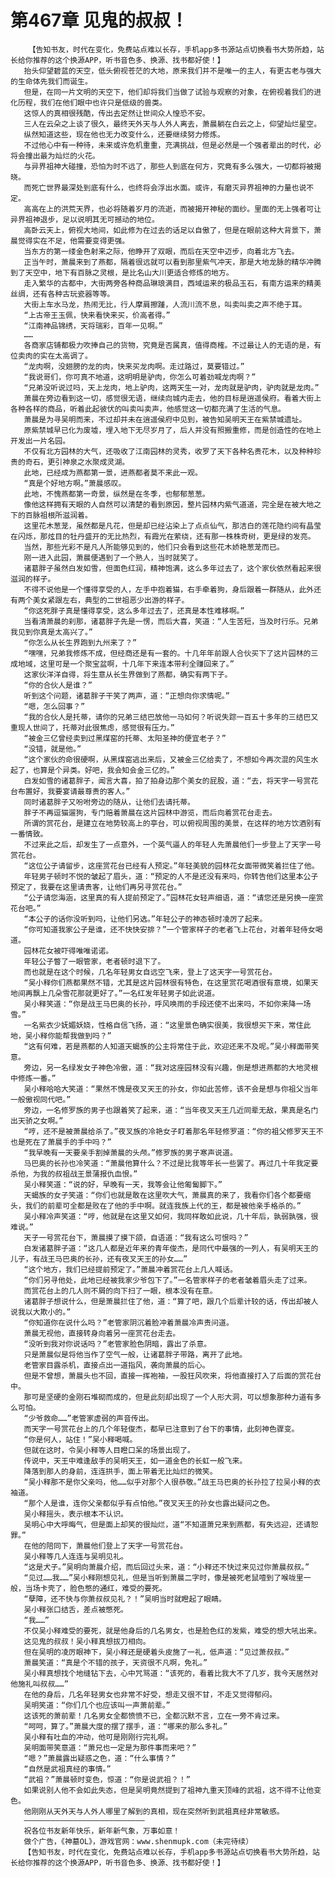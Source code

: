 # 第467章 见鬼的叔叔！
        【告知书友，时代在变化，免费站点难以长存，手机app多书源站点切换看书大势所趋，站长给你推荐的这个换源APP，听书音色多、换源、找书都好使！】
       抬头仰望碧蓝的天空，低头俯视苍茫的大地，原来我们并不是唯一的主人，有更古老与强大的生命体先我们而诞生。
       但是，在同一片文明的天空下，他们却将我们当做了试验与观察的对象，在俯视着我们的进化历程，我们在他们眼中也许只是低级的兽类。
       这惊人的真相很残酷，传出去定然让世间众人惶恐不安。
       三人在云朵之上谈了很久，最终天外天与人外人离去，萧晨躺在白云之上，仰望灿烂星空。
       纵然知道这些，现在他也无力改变什么，还要继续努力修炼。
       不过他心中有一种待，未来或许危机重重，充满挑战，但是必然是一个强者辈出的时代，必将会撞出最为灿烂的火花。
       与异界祖神大碰撞，恐怕为时不远了，那些人到底在何方，究竟有多么强大，一切都将被揭晓。
       而死亡世界最深处到底有什么，也终将会浮出水面。或许，有磨灭异界祖神的力量也说不定。
       高高在上的洪荒天界，也必将随着岁月的流逝，而被揭开神秘的面纱。里面的无上强者可让异界祖神退步，足以说明其无可撼动的地位。
       高卧云天上，俯视大地间，如此修为在过去的话足以自傲了，但是在眼前这种大背景下，萧晨觉得实在不足，他需要变得更强。
       当东方的第一缕金色射来之际，他睁开了双眼，而后在天空中迈步，向着北方飞去。
       正当午时，萧晨来到了燕都，隔着很远就可以看到那里紫气冲天，那是大地龙脉的精华冲腾到了天空中，地下有百脉之灵根，是比名山大川更适合修炼的地方。
       走入繁华的古都中，大街两旁各种商品琳琅满目，西域运来的极品玉石，有南方运来的精美丝绸，还有各种古玩瓷器等等。
       大街上车水马龙，热闹无比，行人摩肩擦踵，人流川流不息，叫卖叫卖之声不绝于耳。
       “上古帝王玉佩，快来看快来买，价高者得。”
       “江南神品锦绣，天将瑞彩，百年一见啊。”
       ……
       各商家店铺都极力吹捧自己的货物，究竟是否属真，值得商榷。不过最让人的无语的是，有位卖肉的实在太高调了。
       “龙肉啊，没翅膀的龙的肉，快来买龙肉啊。走过路过，莫要错过。”
       “我说哥们，你可真不地道，这明明是驴肉，你怎么可着劲喊龙肉啊？”
       “兄弟没听说过吗，天上龙肉，地上驴肉，这两天生一对，龙肉就是驴肉，驴肉就是龙肉。”
       萧晨在旁边看到这一切，感觉很无语，继续向城内走去，他的目标是逍遥侯府。看着大街上各种各样的商品，听着此起彼伏的叫卖叫卖声，他感觉这一切都充满了生活的气息。
       萧晨是为寻吴明而来，不过却并未在逍遥侯府中见到，被告知吴明天王在紫禁城遗址。
       原紫禁城早已化为废墟，埋入地下无尽岁月了，后人并没有照搬重修，而是创造性的在地上开发出一片名园。
       不仅有北方园林的大气，还吸收了江南园林的灵秀，收罗了天下各种名贵花木，以及种种珍贵的奇石，更引神泉之水聚成灵湖。
       此地，已经成为燕都第一景，进燕都者莫不来此一观。
       “真是个好地方啊。”萧晨感叹。
       此地，不愧燕都第一奇景，纵然是在冬季，也郁郁葱葱。
       像他这样拥有天眼的人自然可以清楚的看到原因，整片园林内紫气道道，完全是在被大地之下的百脉祖根所滋润着。
       这里花木葱茏，虽然都是凡花，但是却已经沾染上了点点仙气，那洁白的莲花隐约间有晶莹在闪烁，那炫目的牡丹盛开的无比热烈，有霞光在萦绕，还有那一株株奇树，更是绿的发亮。
       当然，那些光彩不是凡人所能够见到的，他们只会看到这些花木娇艳葱茏而已。
       刚一进入此园，萧晨便遇到了一个熟人，当时就笑了。
       诸葛胖子虽然白发如雪，但面色红润，精神饱满，这么多年过去了，这个家伙依然看起来很滋润的样子。
       不得不说他是一个懂得享受的人，左手中抱着猫，右手牵着狗，身后跟着一群随从，此外还有两个美女紧跟左右，典型的二世祖恶少出游的样子。
       “你这死胖子真是懂得享受，这么多年过去了，还真是本性难移啊。”
       当看清萧晨的刹那，诸葛胖子先是一愣，而后大喜，笑道：“人生苦短，当及时行乐。兄弟我见到你真是太高兴了。”
       “你怎么从长生界跑到九州来了？”
       “嘿嘿，兄弟我修炼不成，但经商还是有一套的。十几年年前跟人合伙买下了这片园林的三成地域，这里可是一个聚宝盆啊，十几年下来连本带利全赚回来了。”
       这家伙洋洋自得，将生意从长生界做到了燕都，确实有两下子。
       “你的合伙人是谁？”
       听到这个问题，诸葛胖子干笑了两声，道：“正想向你求情呢。”
       “嗯，怎么回事？”
       “我的合伙人是托蒂，请你的兄弟三结巴放他一马如何？听说失踪一百五十多年的三结巴又重现人世间了，托蒂对此很焦虑，感觉很有压力。”
       “被金三亿曾经卖到过黑煤窑的托蒂、太阳圣神的便宜老子？”
       “没错，就是他。”
       “这个家伙的命很硬啊，从黑煤窑逃出来后，又被金三亿给卖了，不想如今再次混的风生水起了，也算是个异类。好吧，我会知会金三亿的。”
       白发如雪的诸葛胖子，闻言大喜，拍了拍身边那个美女的屁股，道：“去，将天字一号赏花台布置好，我要宴请最尊贵的客人。”
       同时诸葛胖子又吩咐旁边的随从，让他们去请托蒂。
       胖子不再逗猫遛狗，专门赔着萧晨在这片园林中游览，而后向着赏花台走去。
       所谓的赏花台，是建立在地势较高上的亭台，可以俯视周围的美景，在这样的地方饮酒别有一番情致。
       不过来此之后，却发生了一点意外，一个英气逼人的年轻人先萧晨他们一步登上了天字一号赏花台。
       “这位公子请留步，这座赏花台已经有人预定。”年轻美貌的园林花女面带微笑着拦住了他。
       年轻男子顿时不悦的皱起了眉头，道：“预定的人不是还没有来吗，你转告他们这里本公子预定了，我要在这里请贵客，让他们再另寻赏花台。”
       “公子请您海涵，这里真的有人提前预定了。”园林花女轻声细语，道：“请您还是另换一座赏花台吧。”
       “本公子的话你没听到吗，让他们另选。”年轻公子的神态顿时凌厉了起来。
       “你可知道我家公子是谁，还不快快安排？”一个管家样子的老者飞上花台，对着年轻侍女喝道。
       园林花女被吓得唯唯诺诺。
       年轻公子瞥了一眼管家，老者顿时退下了。
       而也就是在这个时候，几名年轻男女自远空飞来，登上了这天字一号赏花台。
       “吴小释你们燕都果然不错，尤其是这片园林很有特色，在这里赏花喝酒很有意境，如果天地间再飘上几朵雪花那就更好了。”一名红发年轻男子如此说道。
       吴小释笑道：“你是战王马巴奥的长孙，呼风唤雨的手段还使不出来吗，不如你来降一场雪。”
       一名紫衣少妩媚妖娆，性格自信飞扬，道：“这里景色确实很美，我很想买下来，常住此地，吴小释你能帮我做到吗？”
       “这有何难，若是燕都的人知道天蝎族的公主将常住于此，欢迎还来不及呢。”吴小释面带笑意。
       旁边，另一名绿发女子神色冷傲，道：“我对这座园林没有兴趣，倒是想进燕都的大地灵根中修炼一番。”
       吴小释哈哈大笑道：“果然不愧是夜叉天王的孙女，你如此苦修，该不会是想与你祖父当年一般傲视同代吧。”
       旁边，一名修罗族的男子也跟着笑了起来，道：“当年夜叉天王几近同辈无敌，果真是名门出天骄之女啊。”
       “哼，还不是被萧晨给杀了。”夜叉族的冷艳女子盯着那名年轻修罗道：“你的祖父修罗天王不也是死在了萧晨手的手中吗？”
       “我早晚有一天要亲手割掉萧晨的头颅。”修罗族的男子寒声说道。
       马巴奥的长孙也冷笑道：“萧晨他算什么？不过是比我等年长一些罢了。再过几十年我定要杀他，为我的叔祖战王景蒲报仇血恨。”
       吴小释笑道：“说的好，早晚有一天，我等会让他匍匐脚下。”
       天蝎族的女子笑道：“你们也就是敢在这里吹大气，萧晨真的来了，我看你们各个都要缩头，我们的前辈可全都是败在了他的手中啊。就连我族上代的王，都是被他亲手格杀的。”
       吴小释冷声笑道：“哼，他就是在这里又如何，我同样敢如此说，几十年后，孰弱孰强，很难说。”
       天子一号赏花台下，萧晨摸了摸下颌，自语道：“我有这么可恨吗？”
       白发诸葛胖子道：“这几人都是近年来的青年俊杰，是同代中最强的一列人，有吴明天王的儿子，有战王马巴奥的长孙，还有夜叉天王的孙女……”
       “这个地方，我们已经提前预定了。”萧晨冲着赏花台上几人喊话。
       “你们另寻他处，此地已经被我家少爷包下了。”一名管家样子的老者皱着眉头走了过来。
       而赏花台上的几人则不屑的向下扫了一眼，根本没有在意。
       诸葛胖子想说什么，但是萧晨拦住了他，道：“算了吧，跟几个后辈计较的话，传出却被人说我以大欺小的。”
       “你知道你在说什么吗？”老管家阴沉着脸冲着萧晨冷声责问道。
       萧晨无视他，直接转身向着另一座赏花台走去。
       “没听到我对你说话吗？”老管家脸色阴暗，露出了杀意。
       只是萧晨似是将他当作了空气一般，让诸葛胖子带路，离开了此地。
       老管家目露杀机，直接点出一道指风，袭向萧晨的后心。
       但是不曾想，萧晨头也不回，直接一挥袍袖，一股狂风吹来，将他直接打入了后面的赏花台中。
       那可是坚硬的金刚石堆砌而成的，但是此刻却出现了一个人形大洞，可以想象那种力道有多么可怕。
       “少爷救命……”老管家虚弱的声音传出。
       而天字一号赏花台上的几个年轻俊杰，都早已注意到了台下的事情，此刻神色骤变。
       “你是何人，站住！”吴小释喝喊。
       但就在这时，令吴小释等人目瞪口呆的场景出现了。
       传说中，天王中难逢敌手的吴明天王，如一道金色的长虹一般飞来。
       降落到那人的身前，连连拱手，面上带着无比灿烂的微笑。
       “吴小释那不是你父亲吗，他……似乎对那个人很恭敬。”战王马巴奥的长孙拉了拉吴小释的衣袖道。
       “那个人是谁，连你父亲都似乎有点怕他。”夜叉天王的孙女也露出疑问之色。
       吴小释摇头，表示根本不认识。
       吴明心中大呼晦气，但是面上却笑的很灿烂，道“不知道萧兄来到燕都，有失远迎，还请恕罪。”
       在他的陪同下，萧晨他们登上了天字一号赏花台。
       吴小释等几人连连与吴明见礼。
       “这是犬子。”吴明向萧晨介绍，而后回过头来，道：“小释还不快过来见过你萧晨叔叔。”
       “见过……我……”吴小释刚想见礼，但是当听到萧晨二字时，像是被死老鼠噎到了喉咙里一般，当场卡壳了，脸色憋的通红，难受的要死。
       “孽障，还不快与你萧叔叔见礼？！”吴明当时就瞪起了眼睛。
       吴小释张口结舌，差点被憋死。
       “我……”
       不仅吴小释难受的要死，就是他身后的几名男女，也是脸色红的发紫，难受的想大吼出来。
       这见鬼的叔叔！吴小释真想拔刀相向。
       但在吴明的凌厉眼神下，吴小释还是硬着头皮施了一礼，低声道：“见过萧叔叔。”
       萧晨笑道：“真是个不错的孩子，天资很不凡啊，免礼。”
       吴小释真想找个地缝钻下去，心中咒骂道：“该死的，看着比我大不了几岁，我今天居然对他施礼叫叔叔……”
       在他的身后，几名年轻男女也非常不好受，想走又很不甘，不走又觉得郁闷。
       吴明笑道：“你们几个也应该叫一声萧前辈。”
       这该死的萧前辈！几名男女全都愤愤不已，全都沉默不言，立在一旁不肯过来。
       “呵呵，算了。”萧晨大度的摆了摆手，道：“哪来的那么多礼。”
       吴小释有吐血的冲动，他可是刚刚行完礼啊。
       吴明面带笑意道：“萧兄也一定是为那件事而来吧？”
       “嗯？”萧晨露出疑惑之色，道：“什么事情？”
       “自然是武祖真经的事情。”
       “武祖？”萧晨顿时变色，惊道：“你是说武祖？！”
       如果说别人他不会如此失态，但是吴明竟然提到了祖神九重天顶峰的武祖，这不得不让他变色。
       他刚刚从天外天与人外人哪里了解到的真相，现在突然听到武祖真经非常敏感。
       ———————————————————————————
       祝各位书友新年快乐，新年新气象，万事如意！
       做个广告，《神墓OL》，游戏官网：www.shenmupk.com（未完待续）
       【告知书友，时代在变化，免费站点难以长存，手机app多书源站点切换看书大势所趋，站长给你推荐的这个换源APP，听书音色多、换源、找书都好使！】